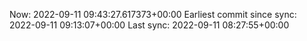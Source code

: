 Now: 2022-09-11 09:43:27.617373+00:00 Earliest commit since sync: 2022-09-11 09:13:07+00:00 Last sync: 2022-09-11 08:27:55+00:00
